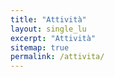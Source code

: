 ```yaml
---
title: "Attività"
layout: single_lu
excerpt: "Attività"
sitemap: true
permalink: /attivita/
---
```

